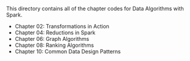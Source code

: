 This directory contains all of the chapter codes for Data Algorithms with Spark.

* Chapter 02: Transformations in Action
* Chapter 04: Reductions in Spark
* Chapter 06: Graph Algorithms
* Chapter 08: Ranking Algorithms
* Chapter 10: Common Data Design Patterns

